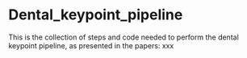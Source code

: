 # Dental_keypoint_pipeline
This is the collection of steps and code needed to perform the dental keypoint pipeline, as presented in the papers: xxx

